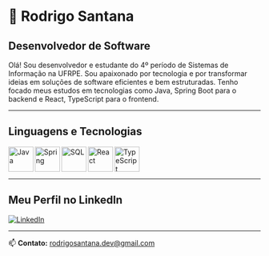 # 👋 Rodrigo Santana
## **Desenvolvedor de Software**

<p>
Olá! Sou desenvolvedor e estudante do 4º período de Sistemas de Informação na UFRPE. Sou apaixonado por tecnologia e por transformar ideias em soluções de software eficientes e bem estruturadas. Tenho focado meus estudos em tecnologias como Java, Spring Boot para o backend e React, TypeScript para o frontend.
</p>

---

## Linguagens e Tecnologias
<p>
  <a href="https://github.com/rodrigosantana24/java-lab" target="_blank">
    <img align="left" alt="Java" height="50" width="50"
      src="https://cdn.jsdelivr.net/gh/devicons/devicon@latest/icons/java/java-original.svg">
  </a>
  <a href="https://github.com/rodrigosantana24/java-lab" target="_blank">
    <img align="left" alt="Spring" height="50" width="50"
      src="https://cdn.jsdelivr.net/gh/devicons/devicon@latest/icons/spring/spring-original.svg">
  </a>
  <a href="https://github.com/rodrigosantana24/database-project" target="_blank">
    <img align="left" alt="SQL" height="50" width="50"
      src="https://cdn.jsdelivr.net/gh/devicons/devicon@latest/icons/mysql/mysql-original.svg">
  </a>
  <a href="https://github.com/rodrigosantana24/angular-ts-lab" target="_blank">
    <img align="left" alt="React" height="50" width="50"
      src="https://cdn.jsdelivr.net/gh/devicons/devicon@latest/icons/react/react-original.svg">
  </a>
  <a href="https://github.com/rodrigosantana24/angular-ts-lab" target="_blank">
    <img align="left" alt="TypeScript" height="50" width="50"
      src="https://cdn.jsdelivr.net/gh/devicons/devicon@latest/icons/typescript/typescript-original.svg">
  </a>
</p>

<br clear="all">

---

## Meu Perfil no LinkedIn
[![LinkedIn](https://img.shields.io/badge/LinkedIn-0077B5?style=for-the-badge&logo=linkedin&logoColor=white)](https://www.linkedin.com/in/rodrigo-santana-280928233/)

---

📫 **Contato:** [rodrigosantana.dev@gmail.com](mailto:rodrigosantana.dev@gmail.com)
